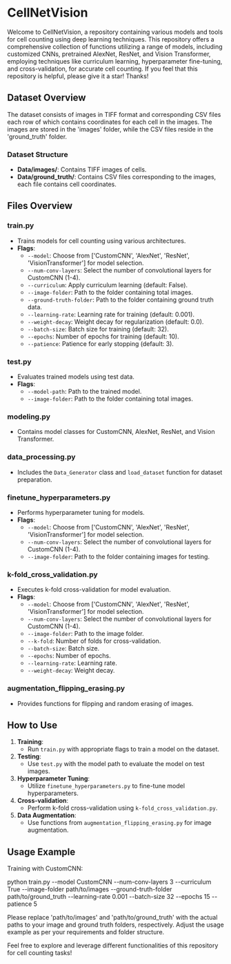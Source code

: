 # CellNetVision

Welcome to CellNetVision, a repository containing various models and tools for cell counting using deep learning techniques. This repository offers a comprehensive collection of functions utilizing a range of models, including customized CNNs, pretrained AlexNet, ResNet, and Vision Transformer, employing techniques like curriculum learning, hyperparameter fine-tuning, and cross-validation, for accurate cell counting. If you feel that this repository is helpful, please give it a star! Thanks!

## Dataset Overview
The dataset consists of images in TIFF format and corresponding CSV files each row of which contains coordinates for each cell in the images. The images are stored in the 'images' folder, while the CSV files reside in the 'ground_truth' folder.

### Dataset Structure
- **Data/images/**: Contains TIFF images of cells.
- **Data/ground_truth/**: Contains CSV files corresponding to the images, each file contains cell coordinates.

## Files Overview

### train.py
- Trains models for cell counting using various architectures.
- **Flags**:
  - `--model`: Choose from ['CustomCNN', 'AlexNet', 'ResNet', 'VisionTransformer'] for model selection.
  - `--num-conv-layers`: Select the number of convolutional layers for CustomCNN (1-4).
  - `--curriculum`: Apply curriculum learning (default: False).
  - `--image-folder`: Path to the folder containing total images.
  - `--ground-truth-folder`: Path to the folder containing ground truth data.
  - `--learning-rate`: Learning rate for training (default: 0.001).
  - `--weight-decay`: Weight decay for regularization (default: 0.0).
  - `--batch-size`: Batch size for training (default: 32).
  - `--epochs`: Number of epochs for training (default: 10).
  - `--patience`: Patience for early stopping (default: 3).

### test.py
- Evaluates trained models using test data.
- **Flags**:
  - `--model-path`: Path to the trained model.
  - `--image-folder`: Path to the folder containing total images.

### modeling.py
- Contains model classes for CustomCNN, AlexNet, ResNet, and Vision Transformer.

### data_processing.py
- Includes the `Data_Generator` class and `load_dataset` function for dataset preparation.

### finetune_hyperparameters.py
- Performs hyperparameter tuning for models.
- **Flags**:
  - `--model`: Choose from ['CustomCNN', 'AlexNet', 'ResNet', 'VisionTransformer'] for model selection.
  - `--num-conv-layers`: Select the number of convolutional layers for CustomCNN (1-4).
  - `--image-folder`: Path to the folder containing images for testing.

### k-fold_cross_validation.py
- Executes k-fold cross-validation for model evaluation.
- **Flags**:
  - `--model`: Choose from ['CustomCNN', 'AlexNet', 'ResNet', 'VisionTransformer'] for model selection.
  - `--num-conv-layers`: Select the number of convolutional layers for CustomCNN (1-4).
  - `--image-folder`: Path to the image folder.
  - `--k-fold`: Number of folds for cross-validation.
  - `--batch-size`: Batch size.
  - `--epochs`: Number of epochs.
  - `--learning-rate`: Learning rate.
  - `--weight-decay`: Weight decay.

### augmentation_flipping_erasing.py
- Provides functions for flipping and random erasing of images.

## How to Use

1. **Training**:
    - Run `train.py` with appropriate flags to train a model on the dataset.
2. **Testing**:
    - Use `test.py` with the model path to evaluate the model on test images.
3. **Hyperparameter Tuning**:
    - Utilize `finetune_hyperparameters.py` to fine-tune model hyperparameters.
4. **Cross-validation**:
    - Perform k-fold cross-validation using `k-fold_cross_validation.py`.
5. **Data Augmentation**:
    - Use functions from `augmentation_flipping_erasing.py` for image augmentation.

## Usage Example
Training with CustomCNN:

python train.py --model CustomCNN --num-conv-layers 3 --curriculum True --image-folder path/to/images --ground-truth-folder path/to/ground_truth --learning-rate 0.001 --batch-size 32 --epochs 15 --patience 5

Please replace 'path/to/images' and 'path/to/ground_truth' with the actual paths to your image and ground truth folders, respectively. Adjust the usage example as per your requirements and folder structure.

Feel free to explore and leverage different functionalities of this repository for cell counting tasks!
